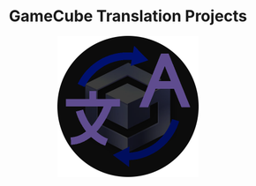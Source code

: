 <h1 align="center">GameCube Translation Projects</h1>
<p align="center">
  <img width="256" height="256" src="../imgs/logo.png">
</p>
